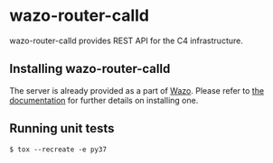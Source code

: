 # wazo-router-calld

wazo-router-calld provides REST API for the C4 infrastructure.

## Installing wazo-router-calld

The server is already provided as a part of [Wazo](http://documentation.wazo.community).
Please refer to [the documentation](http://documentation.wazo.community/en/stable/installation/installsystem.html) for
further details on installing one.

## Running unit tests

```
$ tox --recreate -e py37
```